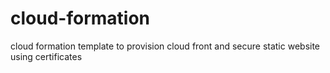 # cloud-formation
cloud formation template to provision cloud front and secure static website using certificates
